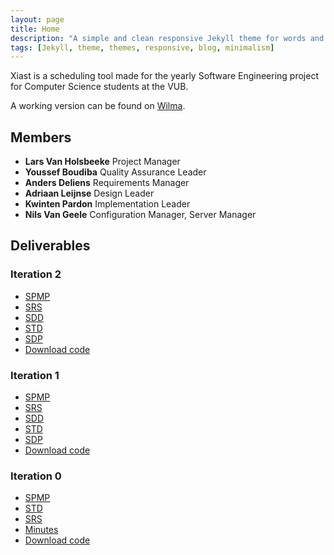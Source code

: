 ```yaml
---
layout: page
title: Home
description: "A simple and clean responsive Jekyll theme for words and photos."
tags: [Jekyll, theme, themes, responsive, blog, minimalism]
---
```


Xiast is a scheduling tool made for the yearly Software Engineering project for Computer Science students at the VUB.

A working version can be found on [Wilma](http://wilma.vub.ac.be/xiast/).

## Members
* **Lars Van Holsbeeke** Project Manager
* **Youssef Boudiba** Quality Assurance Leader
* **Anders Deliens** Requirements Manager
* **Adriaan Leijnse** Design Leader
* **Kwinten Pardon** Implementation Leader
* **Nils Van Geele** Configuration Manager, Server Manager

## Deliverables

### Iteration 2
* [SPMP](https://github.com/se1-1314/xiast-docs/raw/se1-iter2/management/project/spmp.pdf)
* [SRS](https://github.com/se1-1314/xiast-docs/raw/se1-iter2/management/requirements/srs.pdf)
* [SDD](https://github.com/se1-1314/xiast-docs/raw/se1-iter2/management/design/design-1.pdf)
* [STD](https://github.com/se1-1314/xiast-docs/raw/se1-iter2/management/quality/std.pdf)
* [SDP](https://github.com/se1-1314/xiast-docs/raw/se1-iter2/management/implementation/sdp.pdf)
* [Download code](https://github.com/se1-1314/xiast/archive/se1-iter2.tar.gz)

### Iteration 1
* [SPMP](https://github.com/se1-1314/xiast-docs/raw/se1-iter1/management/project/spmp.pdf)
* [SRS](https://github.com/se1-1314/xiast-docs/raw/se1-iter1/management/requirements/srs.pdf)
* [SDD](https://github.com/se1-1314/xiast-docs/raw/se1-iter1/management/design/design-1.pdf)
* [STD](https://github.com/se1-1314/xiast-docs/raw/se1-iter1/management/quality/std.pdf)
* [SDP](https://github.com/se1-1314/xiast-docs/raw/se1-iter1/management/implementation/sdp.pdf)
* [Download code](https://github.com/se1-1314/xiast/archive/se1-iter1.tar.gz)

### Iteration 0
* [SPMP](https://github.com/se1-1314/xiast-docs/raw/se1-iter0/management/project/spmp.pdf)
* [STD](https://github.com/se1-1314/xiast-docs/raw/se1-iter0/management/quality/SoftwareTestDocumentation.pdf)
* [SRS](https://github.com/se1-1314/xiast-docs/raw/se1-iter0/management/requirements/requirements.pdf)
* [Minutes](https://github.com/se1-1314/xiast-docs/tree/se1-iter0/meetings)
* [Download code](https://github.com/se1-1314/xiast/archive/se1-iter0.tar.gz)
